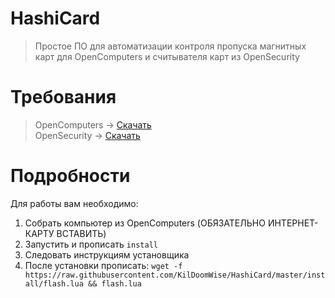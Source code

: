 # HashiCard
> Простое ПО для автоматизации контроля пропуска магнитных карт для OpenComputers и считывателя карт из OpenSecurity

# Требования
> OpenComputers -> <a href="https://www.curseforge.com/minecraft/mc-mods/opencomputers/files?page=1&pageSize=20">Скачать</a><br/>
> OpenSecurity -> <a href="https://www.curseforge.com/minecraft/mc-mods/opensecurity/files?page=1&pageSize=20">Скачать</a>

# Подробности

Для работы вам необходимо:

1. Собрать компьютер из OpenComputers (ОБЯЗАТЕЛЬНО ИНТЕРНЕТ-КАРТУ ВСТАВИТЬ)
2. Запустить и прописать `install`
3. Следовать инструкциям установщика
4. После установки прописать: `wget -f https://raw.githubusercontent.com/KilDoomWise/HashiCard/master/install/flash.lua && flash.lua`
